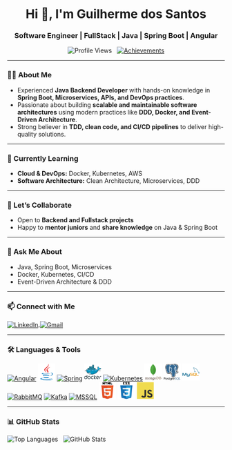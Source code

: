 <h1 align="center">Hi 👋, I'm Guilherme dos Santos</h1>
<h3 align="center">Software Engineer | FullStack | Java | Spring Boot | Angular</h3>

<p align="center">
  <img src="https://komarev.com/ghpvc/?username=guilhermedosantoss&label=Profile%20views&color=0e75b6&style=flat" alt="Profile Views" />
  &nbsp;
  <a href="https://github.com/ryo-ma/github-profile-trophy">
    <img src="https://github-profile-trophy.vercel.app/?username=guilhermedosantoss" alt="Achievements" />
  </a>
</p>

---

### 👨‍💻 About Me
- Experienced **Java Backend Developer** with hands-on knowledge in **Spring Boot, Microservices, APIs, and DevOps practices**.  
- Passionate about building **scalable and maintainable software architectures** using modern practices like **DDD, Docker, and Event-Driven Architecture**.  
- Strong believer in **TDD, clean code, and CI/CD pipelines** to deliver high-quality solutions.  

---

### 🌱 Currently Learning
- **Cloud & DevOps:** Docker, Kubernetes, AWS  
- **Software Architecture:** Clean Architecture, Microservices, DDD  

---

### 🤝 Let’s Collaborate
- Open to **Backend and Fullstack projects**  
- Happy to **mentor juniors** and **share knowledge** on Java & Spring Boot  

---

### 💬 Ask Me About
- Java, Spring Boot, Microservices  
- Docker, Kubernetes, CI/CD  
- Event-Driven Architecture & DDD  

---

### 📫 Connect with Me
<p align="left">
  <a href="https://www.linkedin.com/in/guilhermedevjava/" target="_blank">
    <img align="center" src="https://raw.githubusercontent.com/rahuldkjain/github-profile-readme-generator/master/src/images/icons/Social/linked-in-alt.svg" alt="LinkedIn" height="30" width="40" />
  </a>
  <a href="mailto:guilherme.devsoft@gmail.com" target="_blank">
    <img align="center" src="https://raw.githubusercontent.com/simple-icons/simple-icons/develop/icons/gmail.svg" alt="Gmail" height="30" width="40" />
  </a>
</p>

---

### 🛠️ Languages & Tools
<p align="left">
  <a href="https://angular.io" target="_blank"><img src="https://angular.io/assets/images/logos/angular/angular.svg" alt="Angular" width="40" height="40"/></a>
  <a href="https://www.java.com" target="_blank"><img src="https://raw.githubusercontent.com/devicons/devicon/master/icons/java/java-original.svg" alt="Java" width="40" height="40"/></a>
  <a href="https://spring.io/" target="_blank"><img src="https://www.vectorlogo.zone/logos/springio/springio-icon.svg" alt="Spring" width="40" height="40"/></a>
  <a href="https://www.docker.com/" target="_blank"><img src="https://raw.githubusercontent.com/devicons/devicon/master/icons/docker/docker-original-wordmark.svg" alt="Docker" width="40" height="40"/></a>
  <a href="https://kubernetes.io" target="_blank"><img src="https://www.vectorlogo.zone/logos/kubernetes/kubernetes-icon.svg" alt="Kubernetes" width="40" height="40"/></a>
  <a href="https://www.mongodb.com/" target="_blank"><img src="https://raw.githubusercontent.com/devicons/devicon/master/icons/mongodb/mongodb-original-wordmark.svg" alt="MongoDB" width="40" height="40"/></a>
  <a href="https://www.postgresql.org" target="_blank"><img src="https://raw.githubusercontent.com/devicons/devicon/master/icons/postgresql/postgresql-original-wordmark.svg" alt="PostgreSQL" width="40" height="40"/></a>
  <a href="https://www.mysql.com/" target="_blank"><img src="https://raw.githubusercontent.com/devicons/devicon/master/icons/mysql/mysql-original-wordmark.svg" alt="MySQL" width="40" height="40"/></a>
  <a href="https://www.rabbitmq.com" target="_blank"><img src="https://www.vectorlogo.zone/logos/rabbitmq/rabbitmq-icon.svg" alt="RabbitMQ" width="40" height="40"/></a>
  <a href="https://kafka.apache.org/" target="_blank"><img src="https://www.vectorlogo.zone/logos/apache_kafka/apache_kafka-icon.svg" alt="Kafka" width="40" height="40"/></a>
  <a href="https://www.microsoft.com/en-us/sql-server" target="_blank"><img src="https://www.svgrepo.com/show/303229/microsoft-sql-server-logo.svg" alt="MSSQL" width="40" height="40"/></a>
  <a href="https://www.w3.org/html/" target="_blank"><img src="https://raw.githubusercontent.com/devicons/devicon/master/icons/html5/html5-original-wordmark.svg" alt="HTML5" width="40" height="40"/></a>
  <a href="https://www.w3schools.com/css/" target="_blank"><img src="https://raw.githubusercontent.com/devicons/devicon/master/icons/css3/css3-original-wordmark.svg" alt="CSS3" width="40" height="40"/></a>
  <a href="https://developer.mozilla.org/en-US/docs/Web/JavaScript" target="_blank"><img src="https://raw.githubusercontent.com/devicons/devicon/master/icons/javascript/javascript-original.svg" alt="JavaScript" width="40" height="40"/></a>
</p>

---

### 📊 GitHub Stats
<p align="left">
  <img src="https://github-readme-stats.vercel.app/api/top-langs?username=guilhermedosantoss&show_icons=true&locale=en&layout=compact" alt="Top Languages" />
  &nbsp;
  <img src="https://github-readme-stats.vercel.app/api?username=guilhermedosantoss&show_icons=true&locale=en" alt="GitHub Stats" />
</p>
